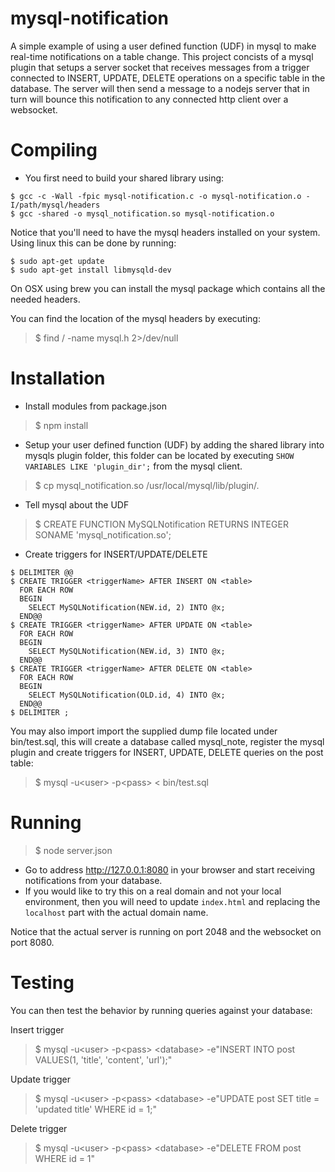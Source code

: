 # mysql-notification

A simple example of using a user defined function (UDF) in mysql to make real-time notifications on a table change. This project concists of a mysql plugin that setups a server socket that receives messages from a trigger connected to INSERT, UPDATE, DELETE operations on a specific table in the database. The server will then send a message to a nodejs server that in turn will bounce this notification to any connected http client over a websocket.

# Compiling

- You first need to build your shared library using:

```
$ gcc -c -Wall -fpic mysql-notification.c -o mysql-notification.o -I/path/mysql/headers
$ gcc -shared -o mysql_notification.so mysql-notification.o
```

Notice that you'll need to have the mysql headers installed on your system. 
Using linux this can be done by running:

```
$ sudo apt-get update
$ sudo apt-get install libmysqld-dev
```

On OSX using brew you can install the mysql package which contains all the needed headers.

You can find the location of the mysql headers by executing:

> $ find / -name mysql.h 2>/dev/null

# Installation

- Install modules from package.json

> $ npm install

- Setup your user defined function (UDF) by adding the shared library into mysqls plugin folder, this folder 
can be located by executing `SHOW VARIABLES LIKE 'plugin_dir';` from the mysql client.

> $ cp mysql_notification.so /usr/local/mysql/lib/plugin/.

- Tell mysql about the UDF

> $ CREATE FUNCTION MySQLNotification RETURNS INTEGER SONAME 'mysql_notification.so';

- Create triggers for INSERT/UPDATE/DELETE

```
$ DELIMITER @@
$ CREATE TRIGGER <triggerName> AFTER INSERT ON <table> 
  FOR EACH ROW 
  BEGIN 
    SELECT MySQLNotification(NEW.id, 2) INTO @x; 
  END@@
$ CREATE TRIGGER <triggerName> AFTER UPDATE ON <table>
  FOR EACH ROW 
  BEGIN 
    SELECT MySQLNotification(NEW.id, 3) INTO @x; 
  END@@
$ CREATE TRIGGER <triggerName> AFTER DELETE ON <table>
  FOR EACH ROW 
  BEGIN 
    SELECT MySQLNotification(OLD.id, 4) INTO @x; 
  END@@
$ DELIMITER ;
```

You may also import import the supplied dump file located under bin/test.sql, this
will create a database called mysql_note, register the mysql plugin and create triggers for 
INSERT, UPDATE, DELETE queries on the post table:

> $ mysql -u\<user\> -p\<pass\> \< bin/test.sql

# Running

> $ node server.json

- Go to address http://127.0.0.1:8080 in your browser and start receiving notifications from your database.
- If you would like to try this on a real domain and not your local environment, then you will need to update `index.html` and replacing the `localhost` part with the actual domain name.

Notice that the actual server is running on port 2048 and the websocket on port 8080.

# Testing

You can then test the behavior by running queries against your database:

Insert trigger

> $ mysql -u\<user\> -p\<pass\> \<database\> -e"INSERT INTO post VALUES(1, 'title', 'content', 'url');"

Update trigger

> $ mysql -u\<user\> -p\<pass\> \<database\> -e"UPDATE post SET title = 'updated title' WHERE id = 1;"

Delete trigger

> $ mysql -u\<user\> -p\<pass\> \<database\> -e"DELETE FROM post WHERE id = 1"

